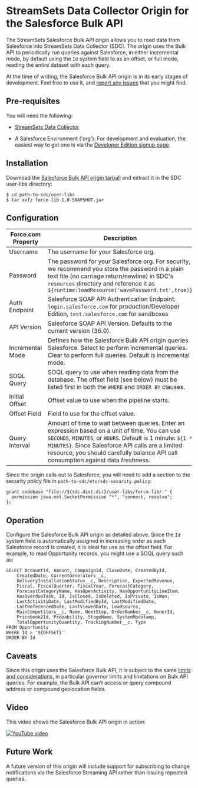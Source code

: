 StreamSets Data Collector Origin for the Salesforce Bulk API
============================================================

The StreamSets Salesforce Bulk API origin allows you to read data from Salesforce into StreamSets Data Collector (SDC). The origin uses the Bulk API to periodically run queries against Salesforce, in either incremental mode, by default using the `Id` system field to as an offset, or full mode, reading the entire dataset with each query.

At the time of writing, the Salesforce Bulk API origin is in its early stages of development. Feel free to use it, and [report any issues](https://github.com/metadaddy/StreamSets-SalesforceBulkAPI/issues) that you might find.

Pre-requisites
--------------

You will need the following:

* [StreamSets Data Collector](https://streamsets.com/product/)

* A Salesforce Environment ('org'). For development and evaluation, the easiest way to get one is via the [Developer Edition signup page](https://developer.salesforce.com/signup).

Installation
------------

Download the [Salesforce Bulk API origin tarball](https://github.com/metadaddy/StreamSets-SalesforceBulkAPI/blob/master/target/force-lib-1.0-SNAPSHOT.jar?raw=true) and extract it in the SDC user-libs directory:

	$ cd path-to-sdc/user-libs
	$ tar xvfz force-lib-1.0-SNAPSHOT.jar

Configuration
-------------

| Force.com Property | Description |
| --- | --- |
| Username | The username for your Salesforce org. |
| Password | The password for your Salesforce org. For security, we recommend you store the password in a plain text file (no carriage return/newline) in SDC's `resources` directory and reference it as `${runtime:loadResource('wavePassword.txt',true)}` |
| Auth Endpoint | Salesforce SOAP API Authentication Endpoint: `login.salesforce.com` for production/Developer Edition, `test.salesforce.com` for sandboxes |
| API Version | Salesforce SOAP API Version. Defaults to the current version (36.0). |
| Incremental Mode | Defines how the Salesforce Bulk API origin queries Salesforce. Select to perform incremental queries. Clear to perform full queries. Default is incremental mode. |
| SOQL Query | SOQL query to use when reading data from the database. The offset field (see below) must be listed first in both the `WHERE` and `ORDER BY` clauses.|
| Initial Offset | Offset value to use when the pipeline starts. |
| Offset Field | Field to use for the offset value. |
| Query Interval | Amount of time to wait between queries. Enter an expression based on a unit of time. You can use `SECONDS`, `MINUTES`, or `HOURS`. Default is 1 minute: `${1 * MINUTES}`. Since Salesforce API calls are a limited resource, you should carefully balance API call consumption against data freshness.|

Since the origin calls out to Salesforce, you will need to add a section to the security policy file in `path-to-sdc/etc/sdc-security.policy`:

	grant codebase "file://${sdc.dist.dir}/user-libs/force-lib/-" {
	  permission java.net.SocketPermission "*", "connect, resolve";
	};

Operation
---------

Configure the Salesforce Bulk API origin as detailed above. Since the `Id` system field is automatically assigned in increasing order as each Salesforce record is created, it is ideal for use as the offset field. For example, to read Opportunity records, you might use a SOQL query such as:

	SELECT AccountId, Amount, CampaignId, CloseDate, CreatedById, 
		CreatedDate, CurrentGenerators__c, 
		DeliveryInstallationStatus__c, Description, ExpectedRevenue, 
		Fiscal, FiscalQuarter, FiscalYear, ForecastCategory, 
		ForecastCategoryName, HasOpenActivity, HasOpportunityLineItem, 
		HasOverdueTask, Id, IsClosed, IsDeleted, IsPrivate, IsWon, 
		LastActivityDate, LastModifiedById, LastModifiedDate, 
		LastReferencedDate, LastViewedDate, LeadSource, 
		MainCompetitors__c, Name, NextStep, OrderNumber__c, OwnerId, 
		Pricebook2Id, Probability, StageName, SystemModstamp, 
		TotalOpportunityQuantity, TrackingNumber__c, Type 
	FROM Opportunity 
	WHERE Id > '${OFFSET}' 
	ORDER BY Id

Caveats
-------

Since this origin uses the Salesforce Bulk API, it is subject to the same [limits and considerations](https://developer.salesforce.com/docs/atlas.en-us.api_asynch.meta/api_asynch/asynch_api_concepts_limits.htm), in particular governor limits and limitations on Bulk API queries. For example, the Bulk API can’t access or query compound address or compound geolocation fields.

Video
-----

This video shows the Salesforce Bulk API origin in action:

[![YouTube video](http://img.youtube.com/vi/YkyBrmOz5P8/maxresdefault.jpg)](//www.youtube.com/watch?v=YkyBrmOz5P8)

Future Work
-----------

A future version of this origin will include support for subscribing to change notifications via the Salesforce Streaming API rather than issuing repeated queries.